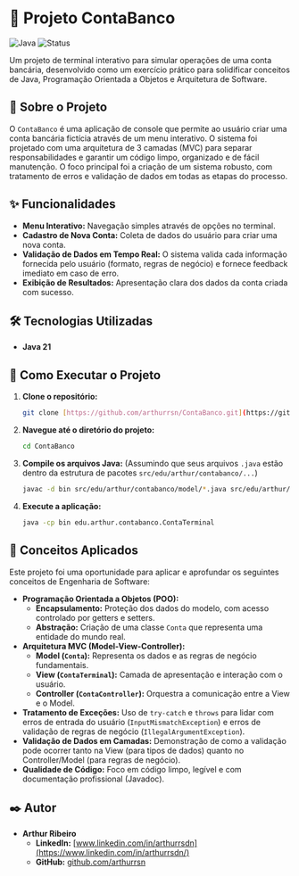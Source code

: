 # 🏦 Projeto ContaBanco

![Java](https://img.shields.io/badge/Java-21-orange?style=for-the-badge&logo=java)
![Status](https://img.shields.io/badge/Status-Finalizado-green?style=for-the-badge)

Um projeto de terminal interativo para simular operações de uma conta bancária, desenvolvido como um exercício prático para solidificar conceitos de Java, Programação Orientada a Objetos e Arquitetura de Software.

## 📖 Sobre o Projeto
O `ContaBanco` é uma aplicação de console que permite ao usuário criar uma conta bancária fictícia através de um menu interativo. O sistema foi projetado com uma arquitetura de 3 camadas (MVC) para separar responsabilidades e garantir um código limpo, organizado e de fácil manutenção. O foco principal foi a criação de um sistema robusto, com tratamento de erros e validação de dados em todas as etapas do processo.

## ✨ Funcionalidades
* **Menu Interativo:** Navegação simples através de opções no terminal.
* **Cadastro de Nova Conta:** Coleta de dados do usuário para criar uma nova conta.
* **Validação de Dados em Tempo Real:** O sistema valida cada informação fornecida pelo usuário (formato, regras de negócio) e fornece feedback imediato em caso de erro.
* **Exibição de Resultados:** Apresentação clara dos dados da conta criada com sucesso.

## 🛠️ Tecnologias Utilizadas
* **Java 21**

## 🚀 Como Executar o Projeto

1.  **Clone o repositório:**
    ```bash
    git clone [https://github.com/arthurrsn/ContaBanco.git](https://github.com/arthurrsn/ContaBanco.git)
    ```

2.  **Navegue até o diretório do projeto:**
    ```bash
    cd ContaBanco
    ```

3.  **Compile os arquivos Java:**
    (Assumindo que seus arquivos `.java` estão dentro da estrutura de pacotes `src/edu/arthur/contabanco/...`)
    ```bash
    javac -d bin src/edu/arthur/contabanco/model/*.java src/edu/arthur/contabanco/controller/*.java src/edu/arthur/contabanco/*.java
    ```

4.  **Execute a aplicação:**
    ```bash
    java -cp bin edu.arthur.contabanco.ContaTerminal
    ```

## 🧠 Conceitos Aplicados
Este projeto foi uma oportunidade para aplicar e aprofundar os seguintes conceitos de Engenharia de Software:
* **Programação Orientada a Objetos (POO):**
    * **Encapsulamento:** Proteção dos dados do modelo, com acesso controlado por getters e setters.
    * **Abstração:** Criação de uma classe `Conta` que representa uma entidade do mundo real.
* **Arquitetura MVC (Model-View-Controller):**
    * **Model (`Conta`):** Representa os dados e as regras de negócio fundamentais.
    * **View (`ContaTerminal`):** Camada de apresentação e interação com o usuário.
    * **Controller (`ContaController`):** Orquestra a comunicação entre a View e o Model.
* **Tratamento de Exceções:** Uso de `try-catch` e `throws` para lidar com erros de entrada do usuário (`InputMismatchException`) e erros de validação de regras de negócio (`IllegalArgumentException`).
* **Validação de Dados em Camadas:** Demonstração de como a validação pode ocorrer tanto na View (para tipos de dados) quanto no Controller/Model (para regras de negócio).
* **Qualidade de Código:** Foco em código limpo, legível e com documentação profissional (Javadoc).

## ✒️ Autor
* **Arthur Ribeiro**
    * **LinkedIn:** [www.linkedin.com/in/arthurrsdn](https://www.linkedin.com/in/arthurrsdn/)
    * **GitHub:** [github.com/arthurrsn](https://github.com/arthurrsn)
